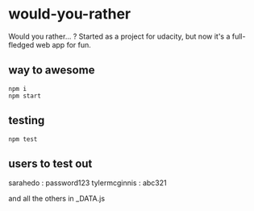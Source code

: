 # would-you-rather

Would you rather... ? Started as a project for udacity, but now it's a full-fledged web app for fun.

## way to awesome

```
npm i
npm start
```

## testing

```
npm test
```

## users to test out

sarahedo : password123
tylermcginnis : abc321

and all the others in \_DATA.js
